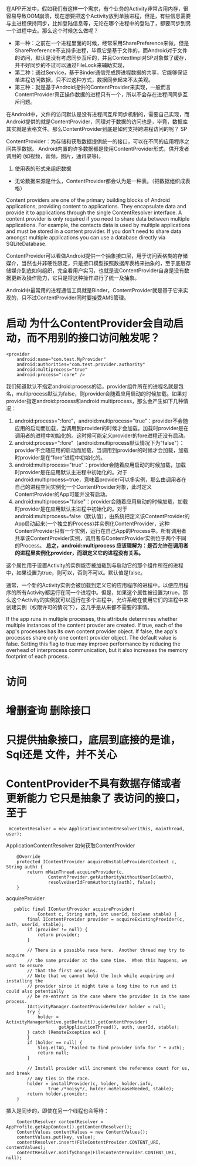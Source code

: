 

在APP开发中，假如我们有这样一个需求，有个业务的Activity非常占用内存，很容易导致OOM崩溃，现在想要把这个Activity放到单独进程，但是，有些信息需要与主进程保持同步，比如登陆信息等，无论在哪个进程中的登陆了，都要同步到另一个进程中去。那么这个时候怎么做呢？

* 第一种：之前在一个进程里面的时候，经常采用SharePreference来做，但是SharePreference不支持多进程，毕竟它是基于文件的，而Android对于文件的访问，默认是没有考虑同步互斥的，并且ContextImpl对SP对象做了缓存，并不好同步的不过可以通过FileLock来辅助实现，
* 第二种：通过Service，基于Binder通信完成跨进程数据的共享，它能够保证单进程访问数据，只不过这种方式，数据同步起来不太美观。
* 第三种：就是基于Android提供的ContentProvider来实现，一般而言ContentProvider真正操作数据的进程只有一个，所以不会存在进程间同步互斥问题。



在Android中，文件的访问默认是没有进程间互斥同步机制的，需要自己实现，而Android提供的就是ContentProvider，同理对于数据的访问也是，毕竟，数据库其实就是表格文件。那么ContentProvider到底是如何支持跨进程访问的呢？ SP

ContentProvider：为存储和获取数据提供统一的接口，可以在不同的应用程序之间共享数据。 
Android内置的许多数据都是使用ContentProvider形式，供开发者调用的 (如视频，音频，图片，通讯录等)。 
1. 使用表的形式来组织数据 
- 无论数据来源是什么，ContentProvider都会认为是一种表。（把数据组织成表格） 

Content providers are one of the primary building blocks of Android applications, providing content to applications. They encapsulate data and provide it to applications through the single ContentResolver interface. A content provider is only required if you need to share data between multiple applications. For example, the contacts data is used by multiple applications and must be stored in a content provider. If you don't need to share data amongst multiple applications you can use a database directly via SQLiteDatabase.

ContentProvider可以看做Android提供一个抽象接口层，用于访问表格类的存储媒介，当然也并非硬性限定，只是接口模型按照数据库表格来抽象的，至于底层存储媒介到底如何组织，完全看用户实习，也就是说ContentProvider自身是没有数据更新及操作能力，它只是将这种操作进行了统一及抽象。



 





Android中最常用的进程通信工具就是Binder，ContentProvider就是基于它来实现的，只不过ContentProvider同时要接受AMS管理。

# 启动 为什么ContentProvider会自动启动，而不用别的接口访问触发呢？

	
	<provider  
	    android:name="com.test.MyProvider"  
	    android:authorities="com.test.provider.authority"  
	    android:multiprocess="true"  
	    android:process=":core" /> 
	     
我们知道默认不指定android:process的话，provider组件所在的进程名就是包名，multiprocess默认为false，则provider会随着应用启动的时候加载。如果对provider指定android:process和android:multiprocess，那么会产生如下几种情况：

1. android:process=":fore"，android:multiprocess="true"：provider不会随应用的启动而加载，当调用到provider的时候才会加载，加载时provider是在调用者的进程中初始化的。这时候可能定义provider的fore进程还没有启动。
2. android:process=":fore"（android:multiprocess默认情况下为"false"）：provider不会随应用的启动而加载，当调用到provider的时候才会加载，加载时provider是在“fore”进程中初始化的。
3. android:multiprocess="true"：provider会随着应用启动的时候加载，加载时provider是在应用默认主进程中初始化的。对于android:multiprocess=true，意味着provider可以多实例，那么由调用者在自己的进程空间实例化一个ContentProvider对象，此时定义ContentProvider的App可能并没有启动。
4. android:multiprocess="false"：provider会随着应用启动的时候加载，加载时provider是在应用默认主进程中初始化的。对于android:multiprocess=false（默认值），由系统把定义该ContentProvider的App启动起来(一个独立的Process)并实例化ContentProvider，这种ContentProvider只有一个实例，运行在自己App的Process中。所有调用者共享该ContentProvider实例，调用者与ContentProvider实例位于两个不同的Process。
**总之，android:multiprocess 应该理解为：是否允许在调用者的进程里实例化provider，而跟定义它的进程没有关系。**



这个属性用于设置Activity的实例能否被加载到与启动它的那个组件所在的进程中，如果设置为true，则可以，否则不可以。默认值是false。

通常，一个新的Activity实例会被加载到定义它的应用程序的进程中，以便应用程序的所有Activity都运行在同一个进程中。但是，如果这个属性被设置为true，那么这个Activity的实例就可以运行在多个进程中，允许系统在使用它们的进程中来创建实例（权限许可的情况下），这几乎是从来都不需要的事情。


If the app runs in multiple processes, this attribute determines whether multiple instances of the content provder are created. If true, each of the app's processes has its own content provider object. If false, the app's processes share only one content provider object. The default value is false.
Setting this flag to true may improve performance by reducing the overhead of interprocess communication, but it also increases the memory footprint of each process.


# 访问
# 增删查询 删除接口
# 只提供抽象接口，底层到底接的是谁，Sql还是 文件，并不关心
# ContentProvider不具有数据存储或者更新能力 它只是抽象了 表访问的接口，至于



     mContentResolver = new ApplicationContentResolver(this, mainThread, user);


ApplicationContentResolver 如何获取ContentProvider

        @Override
        protected IContentProvider acquireUnstableProvider(Context c, String auth) {
            return mMainThread.acquireProvider(c,
                    ContentProvider.getAuthorityWithoutUserId(auth),
                    resolveUserIdFromAuthority(auth), false);
        }

acquireProvider
	
	   public final IContentProvider acquireProvider(
	            Context c, String auth, int userId, boolean stable) {
	        final IContentProvider provider = acquireExistingProvider(c, auth, userId, stable);
	        if (provider != null) {
	            return provider;
	        }
	
	        // There is a possible race here.  Another thread may try to acquire
	        // the same provider at the same time.  When this happens, we want to ensure
	        // that the first one wins.
	        // Note that we cannot hold the lock while acquiring and installing the
	        // provider since it might take a long time to run and it could also potentially
	        // be re-entrant in the case where the provider is in the same process.
	        IActivityManager.ContentProviderHolder holder = null;
	        try {
	            holder = ActivityManagerNative.getDefault().getContentProvider(
	                    getApplicationThread(), auth, userId, stable);
	        } catch (RemoteException ex) {
	        }
	        if (holder == null) {
	            Slog.e(TAG, "Failed to find provider info for " + auth);
	            return null;
	        }
	
	        // Install provider will increment the reference count for us, and break
	        // any ties in the race.
	        holder = installProvider(c, holder, holder.info,
	                true /*noisy*/, holder.noReleaseNeeded, stable);
	        return holder.provider;
	    }



插入是同步的，即使在另一个线程也会等待：

        ContentResolver contentResolver = AppProfile.getAppContext().getContentResolver();
        ContentValues contentValues = new ContentValues();
        contentValues.put(key, value);
        contentResolver.insert(FileContentProvider.CONTENT_URI, contentValues);
        contentResolver.notifyChange(FileContentProvider.CONTENT_URI, null);
